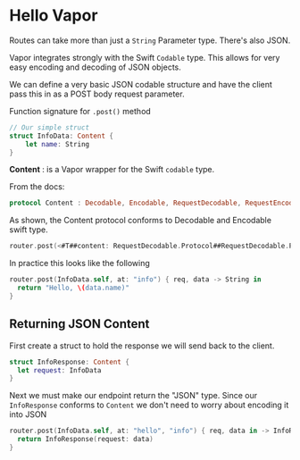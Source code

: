 # Hello Vapor

Routes can take more than just a `String` Parameter type. There's also JSON.

Vapor integrates strongly with the Swift `Codable` type. This allows for very easy encoding and decoding of JSON objects.

We can define a very basic JSON codable structure and have the client pass this in as a POST body request parameter.

Function signature for `.post()` method

```Swift
// Our simple struct
struct InfoData: Content {
    let name: String
}

```

**Content** : is a Vapor wrapper for the Swift `codable` type.

From the docs:

```Swift
protocol Content : Decodable, Encodable, RequestDecodable, RequestEncodable, ResponseDecodable, ResponseEncodable
```

As shown, the Content protocol conforms to Decodable and Encodable swift type.

```Swift
router.post(<#T##content: RequestDecodable.Protocol##RequestDecodable.Protocol#>, at: <#T##PathComponentsRepresentable...##PathComponentsRepresentable#>, use: <#T##(Request, RequestDecodable) throws -> ResponseEncodable#>)
```

In practice this looks like the following

```Swift
router.post(InfoData.self, at: "info") { req, data -> String in
  return "Hello, \(data.name)"
}
```

## Returning JSON Content

First create a struct to hold the response we will send back to the client.

```Swift
struct InfoResponse: Content {
  let request: InfoData
}
```

Next we must make our endpoint return the "JSON" type. Since our `InfoResponse` conforms to `Content` we don't need to worry about encoding it into JSON

```Swift
router.post(InfoData.self, at: "hello", "info") { req, data in -> InfoResponse
  return InfoResponse(request: data)
}
```
